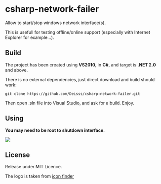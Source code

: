 csharp-network-failer
=====================

Allow to start/stop windows network interface(s).

This is usefull for testing offline/online support (especially with Internet Explorer for example...).




Build
-----

The project has been created using **VS2010**, in **C#**, and target is **.NET 2.0** and above.

There is no external dependencies, just direct download and build should work:

    git clone https://github.com/Deisss/csharp-network-failer.git


Then open .sln file into Visual Studio, and ask for a build. Enjoy.



Using
-----

**You may need to be root to shutdown interface.**

![]([http://www.kirikoo.net/images/14Anonyme-20130920-134959.png)



License
-------

Release under MIT Licence.

The logo is taken from [icon finder](https://www.iconfinder.com/icons/17535/network_podcast_transfer_wifi_icon#size=48)
